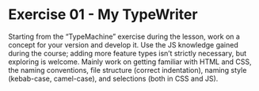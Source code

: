 # Exercise 01 - My TypeWriter

Starting from the “TypeMachine” exercise during the lesson, work on a concept for your version and develop it. Use the JS knowledge gained during the course; adding more feature types isn’t strictly necessary, but exploring is welcome. Mainly work on getting familiar with HTML and CSS, the naming conventions, file structure (correct indentation), naming style (kebab-case, camel-case), and selections (both in CSS and JS).